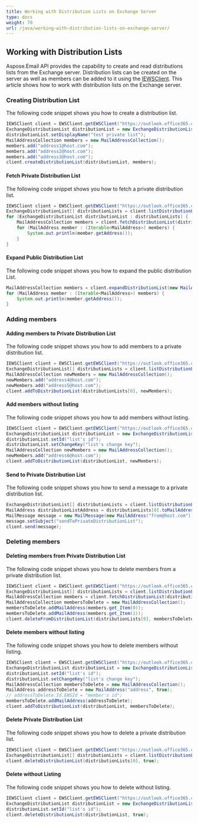 ```yaml
---
title: Working with Distribution Lists on Exchange Server
type: docs
weight: 70
url: /java/working-with-distribution-lists-on-exchange-server/
---
```



## **Working with Distribution Lists**
Aspose.Email API provides the capability to create and read distributions lists from the Exchange server. Distribution lists can be created on the server as well as members can be added to it using the [IEWSClient](https://apireference.aspose.com/email/java/com.aspose.email/IEWSClient). This article shows how to work with distribution lists on the Exchange server.
### **Creating Distribution List**
The following code snippet shows you how to create a distribution list.



~~~Java
IEWSClient client = EWSClient.getEWSClient("https://outlook.office365.com/ews/exchange.asmx", "testUser", "pwd", "domain");
ExchangeDistributionList distributionList = new ExchangeDistributionList();
distributionList.setDisplayName("test private list");
MailAddressCollection members = new MailAddressCollection();
members.add("address1@host.com");
members.add("address2@host.com");
members.add("address3@host.com");
client.createDistributionList(distributionList, members);
~~~
#### **Fetch Private Distribution List**
The following code snippet shows you how to fetch a private distribution list.



~~~Java
IEWSClient client = EWSClient.getEWSClient("https://outlook.office365.com/ews/exchange.asmx", "testUser", "pwd", "domain");
ExchangeDistributionList[] distributionLists = client.listDistributionLists();
for (ExchangeDistributionList distributionList : distributionLists) {
    MailAddressCollection members = client.fetchDistributionList(distributionList);
    for (MailAddress member : (Iterable<MailAddress>) members) {
        System.out.println(member.getAddress());
    }
}
~~~


#### **Expand Public Distribution List**
The following code snippet shows you how to expand the public distribution List.



~~~Java
MailAddressCollection members = client.expandDistributionList(new MailAddress("public.distribution.list@host.com"));
for (MailAddress member : (Iterable<MailAddress>) members) {
    System.out.println(member.getAddress());
}
~~~
### **Adding members**
#### **Adding members to Private Distribution List**
The following code snippet shows you how to add members to a private distribution list.



~~~Java
IEWSClient client = EWSClient.getEWSClient("https://outlook.office365.com/ews/exchange.asmx", "testUser", "pwd", "domain");
ExchangeDistributionList[] distributionLists = client.listDistributionLists();
MailAddressCollection newMembers = new MailAddressCollection();
newMembers.add("address4@host.com");
newMembers.add("address5@host.com");
client.addToDistributionList(distributionLists[0], newMembers);
~~~
#### **Add members without listing**
The following code snippet shows you how to add members without listing.



~~~Java
IEWSClient client = EWSClient.getEWSClient("https://outlook.office365.com/ews/exchange.asmx", "testUser", "pwd", "domain");
ExchangeDistributionList distributionList = new ExchangeDistributionList();
distributionList.setId("list's id");
distributionList.setChangeKey("list's change key");
MailAddressCollection newMembers = new MailAddressCollection();
newMembers.add("address6@host.com");
client.addToDistributionList(distributionList, newMembers);
~~~
#### **Send to Private Distribution List**
The following code snippet shows you how to send a message to a private distribution list.



~~~Java
ExchangeDistributionList[] distributionLists = client.listDistributionLists();
MailAddress distributionListAddress = distributionLists[0].toMailAddress();
MailMessage message = new MailMessage(new MailAddress("from@host.com"), distributionListAddress);
message.setSubject("sendToPrivateDistributionList");
client.send(message);
~~~
### **Deleting members**
#### **Deleting members from Private Distribution List**
The following code snippet shows you how to delete members from a private distribution list.



~~~Java
IEWSClient client = EWSClient.getEWSClient("https://outlook.office365.com/ews/exchange.asmx", "testUser", "pwd", "domain");
ExchangeDistributionList[] distributionLists = client.listDistributionLists();
MailAddressCollection members = client.fetchDistributionList(distributionLists[0]);
MailAddressCollection membersToDelete = new MailAddressCollection();
membersToDelete.addMailAddress(members.get_Item(0));
membersToDelete.addMailAddress(members.get_Item(1));
client.deleteFromDistributionList(distributionLists[0], membersToDelete);
~~~
#### **Delete members without listing**
The following code snippet shows you how to delete members without listing.



~~~Java
IEWSClient client = EWSClient.getEWSClient("https://outlook.office365.com/ews/exchange.asmx", "testUser", "pwd", "domain");
ExchangeDistributionList distributionList = new ExchangeDistributionList();
distributionList.setId("list's id");
distributionList.setChangeKey("list's change key");
MailAddressCollection membersToDelete = new MailAddressCollection();
MailAddress addressToDelete = new MailAddress("address", true);
// addressToDelete.Id.EWSId = "member's id";
membersToDelete.addMailAddress(addressToDelete);
client.addToDistributionList(distributionList, membersToDelete);
~~~


#### **Delete Private Distribution List**
The following code snippet shows you how to delete a private distribution list.



~~~Java
IEWSClient client = EWSClient.getEWSClient("https://outlook.office365.com/ews/exchange.asmx", "testUser", "pwd", "domain");
ExchangeDistributionList[] distributionLists = client.listDistributionLists();
client.deleteDistributionList(distributionLists[0], true);
~~~
#### **Delete without Listing**
The following code snippet shows you how to delete without listing.



~~~Java
IEWSClient client = EWSClient.getEWSClient("https://outlook.office365.com/ews/exchange.asmx", "testUser", "pwd", "domain");
ExchangeDistributionList distributionList = new ExchangeDistributionList();
distributionList.setId("list's id");
client.deleteDistributionList(distributionList, true);
~~~